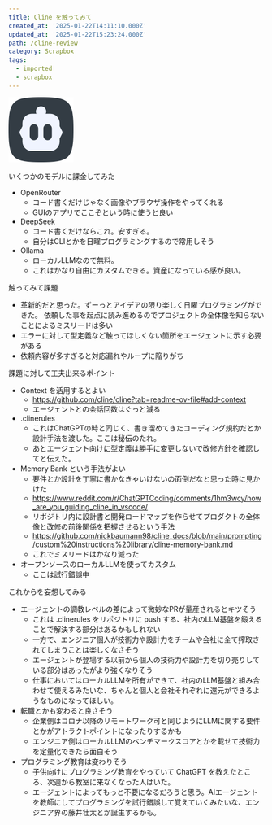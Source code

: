 ```yaml
---
title: Cline を触ってみて
created_at: '2025-01-22T14:11:10.000Z'
updated_at: '2025-01-22T15:23:24.000Z'
path: /cline-review
category: Scrapbox
tags:
  - imported
  - scrapbox
---
```

![](./c658c89fa8a2d28c79fa8d6c916f4af7.jpg)

いくつかのモデルに課金してみた

- OpenRouter
  - コード書くだけじゃなく画像やブラウザ操作をやってくれる
  - GUIのアプリでここぞという時に使うと良い
- DeepSeek
  - コード書くだけならこれ。安すぎる。
  - 自分はCLIとかを日曜プログラミングするので常用しそう
- Ollama
  - ローカルLLMなので無料。
  - これはかなり自由にカスタムできる。資産になっている感が良い。

触ってみて課題
- 革新的だと思った。ずーっとアイデアの限り楽しく日曜プログラミングができた。
依頼した事を起点に読み進めるのでプロジェクトの全体像を知らないことによるミスリードは多い
- エラーに対して型定義など触ってほしくない箇所をエージェントに示す必要がある
- 依頼内容が多すぎると対応漏れやループに陥りがち

課題に対して工夫出来るポイント
- Context を活用するとよい
  - https://github.com/cline/cline?tab=readme-ov-file#add-context
  - エージェントとの会話回数はぐっと減る
- .clinerules 
  - これはChatGPTの時と同じく、書き溜めてきたコーディング規約だとか設計手法を渡した。ここは秘伝のたれ。
  - あとエージェント向けに型定義は勝手に変更しないで改修方針を確認してと伝えた。
- Memory Bank という手法がよい
  - 要件とか設計を丁寧に書かなきゃいけないの面倒だなと思った時に見かけた
  - https://www.reddit.com/r/ChatGPTCoding/comments/1hm3wcy/how_are_you_guiding_cline_in_vscode/
  - リポジトリ内に設計書と開発ロードマップを作らせてプロダクトの全体像と改修の前後関係を把握させるという手法
  - https://github.com/nickbaumann98/cline_docs/blob/main/prompting/custom%20instructions%20library/cline-memory-bank.md
  - これでミスリードはかなり減った
- オープンソースのローカルLLMを使ってカスタム
  - ここは試行錯誤中

これからを妄想してみる
- エージェントの調教レベルの差によって微妙なPRが量産されるとキツそう
  - これは .clinerules をリポジトリに push する、社内のLLM基盤を鍛えることで解決する部分はあるかもしれない
  - 一方で、エンジニア個人が技術力や設計力をチームや会社に全て搾取されてしまうことは楽しくなさそう
  - エージェントが登場する以前から個人の技術力や設計力を切り売りしている部分はあったがより強くなりそう
  - 仕事においてはローカルLLMを所有ができて、社内のLLM基盤と組み合わせて使えるみたいな、ちゃんと個人と会社それぞれに還元ができるようなものになってほしい。
- 転職とかも変わると良さそう
  - 企業側はコロナ以降のリモートワーク可と同じようにLLMに関する要件とかがアトラクトポイントになったりするかも
  - エンジニア側はローカルLLMのベンチマークスコアとかを載せて技術力を定量化できたら面白そう
- プログラミング教育は変わりそう
  - 子供向けにプログラミング教育をやっていて ChatGPT を教えたところ、次週から教室に来なくなった人はいた。
  - エージェントによってもっと不要になるだろうと思う。AIエージェントを教師にしてプログラミングを試行錯誤して覚えていくみたいな、エンジニア界の藤井壮太とか誕生するかも。
